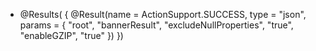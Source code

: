 - @Results( { @Result(name = ActionSupport.SUCCESS, type = "json", params = { "root", "bannerResult", "excludeNullProperties", "true", "enableGZIP", "true" }) })